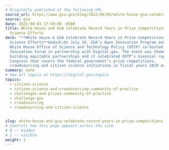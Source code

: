 ```yaml
---
# Originally published at the following URL
source_url: https://www.gsa.gov/blog/2022/08/03/white-house-gsa-celebrate-record-years-in-prize-competitions-citizen-science-efforts
source: gsa
date: 2022-08-03 17:59:00 -0500
title: White House and GSA Celebrate Record Years in Prize Competitions, Citizen
  Science Efforts
deck: "**White House & GSA Celebrate Record Years in Prize Competitions, Citizen
  Science Efforts**&mdash;On July 20, GSA’s Open Innovation Program and the
  White House Office of Science and Technology Policy (OSTP) co-hosted the Open
  Innovation Forum in partnership with Digital.gov. The event was themed around
  building equitable partnerships and it celebrated OSTP’s biennial report to
  Congress that covers the federal government’s prize competitions,
  crowdsourcing and citizen science initiatives in fiscal years 2019 and 2020."
summary: none
# See all topics at https://digital.gov/topics
topics:
  - citizen-science
  - citizen-science-and-crowdsourcing-community-of-practice
  - challenges-and-prizes-community-of-practice
  - challenge-gov
  - crowdsourcing
  - crowdsourcing-and-citizen-science
  

slug: white-house-and-gsa-celebrate-record-years-in-prize-competitions-citizen-science-efforts
# Controls how this page appears across the site
# 0 -- hidden
# 1 -- visible
weight: 1
---
```

